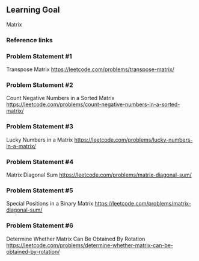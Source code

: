 ## Learning Goal
Matrix

### Reference links

### Problem Statement #1
Transpose Matrix
https://leetcode.com/problems/transpose-matrix/

### Problem Statement #2
Count Negative Numbers in a Sorted Matrix
https://leetcode.com/problems/count-negative-numbers-in-a-sorted-matrix/

### Problem Statement #3
Lucky Numbers in a Matrix
https://leetcode.com/problems/lucky-numbers-in-a-matrix/

### Problem Statement #4
Matrix Diagonal Sum
https://leetcode.com/problems/matrix-diagonal-sum/

### Problem Statement #5
Special Positions in a Binary Matrix
https://leetcode.com/problems/matrix-diagonal-sum/

### Problem Statement #6
Determine Whether Matrix Can Be Obtained By Rotation
https://leetcode.com/problems/determine-whether-matrix-can-be-obtained-by-rotation/
